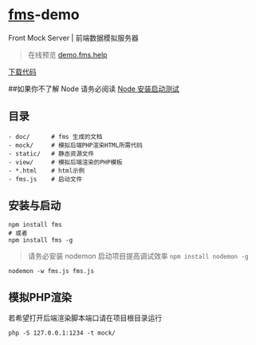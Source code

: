 # [fms](http://fmsjs.org/)-demo

Front Mock Server | 前端数据模拟服务器

> 在线预览 [demo.fms.help](http://demo.fms.help/)

[下载代码](https://github.com/nimojs/fms-demo/archive/master.zip)

##如果你不了解 Node 请务必阅读 [Node 安装启动测试](http://www.jb51.net/article/50837.htm)


## 目录
```shell
- doc/      # fms 生成的文档
- mock/     # 模拟后端PHP渲染HTML所需代码
- static/   # 静态资源文件
- view/     # 模拟后端渲染的PHP模板
- *.html    # html示例
- fms.js    # 启动文件
```


## 安装与启动 

```shell
npm install fms
# 或者
npm install fms -g
```

> 请务必安装 nodemon 启动项目提高调试效率 `npm install nodemon -g`

```shell
nodemon -w fms.js fms.js
```


## 模拟PHP渲染

若希望打开后端渲染脚本端口请在项目根目录运行
```shell
php -S 127.0.0.1:1234 -t mock/
```